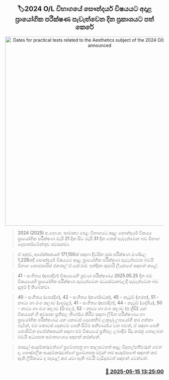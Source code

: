 <p align='center'><b><h2 align='center' title='Dates for practical tests related to the Aesthetics subject of the 2024 O/L examination announced'>🏷2024 O/L විභාගයේ සෞන්දර්ය විෂයයට අදාළ ප්‍රායෝගික පරීක්ෂණ පැවැත්වෙන දින ප්‍රකාශයට පත් කෙරේ</h2></b></p>
<p align='center'><img src='https://helakuru.sgp1.cdn.digitaloceanspaces.com/esana/images/lib/exam-new-1[1].jpg' width='600' alt='Dates for practical tests related to the Aesthetics subject of the 2024 O/L examination announced'></p>

> 2024 (2025) අ.පො.ස. සාමාන්‍ය පෙළ විභාගයට අදාළ සෞන්දර්ය විෂයය ප්‍රායෝගික පරීක්ෂණ මැයි 21 දින සිට මැයි 31 දින තෙක් පැවැත්වෙන බව විභාග දෙපාර්තමේන්තුව පවසනවා.

> ඒ අනුව, අපේක්ෂකයන් 171,100ක් සඳහා දිවයින පුරා පරීක්ෂණ මණ්ඩල 1,228කදී සෞන්දර්ය විෂයයට අදාළ ප්‍රායෝගික පරීක්ෂණ පැවැත්වෙන බවයි විභාග කොමසාරිස් ජනරාල් ඒ.කේ.එස්. ඉන්දිකා කුමාරි ලියනගේ සඳහන් කළේ.

> 41 - සංගීතය (අපරදිග) විෂයයෙහි ශ්‍රවණ පරීක්ෂණය 2025.05.25 දින එම විෂයයෙහි ප්‍රායෝගික පරීක්ෂණ පැවැත්වෙන මධ්‍යස්ථානවලදී පැවැත්වෙන බව දැනුම් දී තිබෙනවා.

> 40 - සංගීතය (පෙරදිග), 42 - සංගීතය (කර්ණාටක), 45 - නැටුම් (හරත), 51 - නාට්‍ය හා රංග කලාව (දෙමළ), 41 - සංගීතය (අපරදිග), 44 - නැටුම් (දේශීය), 50 - නාට්‍ය හා රංග කලාව (සිංහල), 52 - නාට්‍ය හා රංග කලාව (ඉංග්‍රීසි) යන විෂයයන් හි අවසාන ප්‍රතිඵල නිර්ණය කිරීම සඳහා ලිඛිත පරීක්ෂණය හා ප්‍රායෝගික පරීක්ෂණය යන කොටස් දෙකෙහිම ලකුණු උපයෝගී කර ගන්නා බැවින්, එම කොටස් දෙකටම පෙනී සිටීම අනිවාර්යය වන බවත්, ඒ සඳහා පෙනී නොසිටින අපේක්ෂකයන් සඳහා එම විෂයයේ ප්‍රතිඵල ලබාදීම සිදු කරනු නොලබන බවයි අධ්‍යාපන අමාත්‍යාංශය සඳහන් කරන්නේ.

> පාසැල් අයදුම්කරුවන්ගේ ප්‍රවේශපත්‍ර හා කාලසටහන් අදාළ විදුහල්පතිවරුන් වෙත ද, පෞද්ගලික අයදුම්කරුවන්ගේ ප්‍රවේශපත්‍ර ඔවුන් තම අයදුම්පතේ සඳහන් කර ඇති ලිපිනයට ද තැපැල් කර යවා ඇති බවයි වැඩිදුරටත් සඳහන් වෙන්නේ.



<h3 align='right'><a href='https://www.helakuru.lk/esana/p/110106/'>📅 2025-05-15 13:25:00</a></h3>
